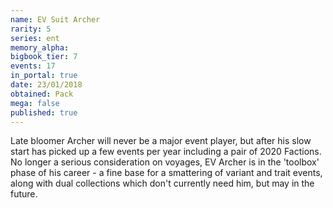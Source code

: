 ```yaml
---
name: EV Suit Archer
rarity: 5
series: ent
memory_alpha:
bigbook_tier: 7
events: 17
in_portal: true
date: 23/01/2018
obtained: Pack
mega: false
published: true
---
```


Late bloomer Archer will never be a major event player, but after his slow start has picked up a few events per year including a pair of 2020 Factions. No longer a serious consideration on voyages, EV Archer is in the 'toolbox' phase of his career - a fine base for a smattering of variant and trait events, along with dual collections which don't currently need him, but may in the future.
